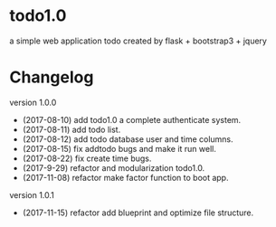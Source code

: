 # todo1.0
a simple web application todo created by flask + bootstrap3 + jquery
# Changelog
version 1.0.0
- (2017-08-10) add todo1.0 a complete authenticate system.
- (2017-08-11) add todo list.
- (2017-08-12) add todo database user and time columns.
- (2017-08-15) fix addtodo bugs and make it run well.
- (2017-08-22) fix create time bugs.
- (2017-9-29) refactor and modularization todo1.0.
- (2017-11-08) refactor make factor function to boot app.

version 1.0.1
- (2017-11-15) refactor add blueprint and optimize file structure.

